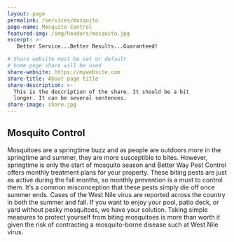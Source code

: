 ```yaml
---
layout: page
permalink: /services/mosquito
page-name: Mosquito Control
featured-img: /img/headers/mosquito.jpg
excerpt: >-
   Better Service...Better Results...Guaranteed!

# Share website must be set or default
# home page share will be used
share-website: https://mywebsite.com
share-title: About page title
share-description: >-
  This is the description of the share. It should be a bit
  longer. It can be several sentences.
share-image: share.jpg
---
```


## Mosquito Control

Mosquitoes are a springtime buzz and as people are outdoors more in the springtime and summer, they are more susceptible to bites. However, springtime is only the start of mosquito season and Better Way Pest Control offers monthly treatment plans for your property. These biting pests are just as active during the fall months, so monthly prevention is a must to control them. It’s a common misconception that these pests simply die off once summer ends. Cases of the West Nile virus are reported across the country in both the summer and fall. If you want to enjoy your pool, patio deck, or yard without pesky mosquitoes, we have your solution. Taking simple measures to protect yourself from biting mosquitoes is more than worth it given the risk of contracting a mosquito-borne disease such at West Nile virus.
